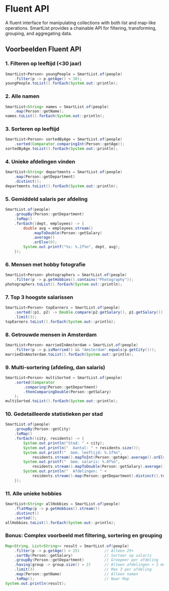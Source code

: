 # Fluent API

A fluent interface for manipulating collections with both list and map-like operations.
SmartList provides a chainable API for filtering, transforming, grouping, and aggregating data.

## Voorbeelden Fluent API

### 1. Filteren op leeftijd (<30 jaar)
```java
SmartList<Person> youngPeople = SmartList.of(people)
    .filter(p -> p.getAge() < 30);
youngPeople.toList().forEach(System.out::println);
```

### 2. Alle namen
```java
SmartList<String> names = SmartList.of(people)
    .map(Person::getName);
names.toList().forEach(System.out::println);
```

### 3. Sorteren op leeftijd
```java
SmartList<Person> sortedByAge = SmartList.of(people)
    .sorted(Comparator.comparingInt(Person::getAge));
sortedByAge.toList().forEach(System.out::println);
```

### 4. Unieke afdelingen vinden
```java
SmartList<String> departments = SmartList.of(people)
    .map(Person::getDepartment)
    .distinct();
departments.toList().forEach(System.out::println);
```

### 5. Gemiddeld salaris per afdeling
```java
SmartList.of(people)
    .groupBy(Person::getDepartment)
    .toMap()
    .forEach((dept, employees) -> {
        double avg = employees.stream()
            .mapToDouble(Person::getSalary)
            .average()
            .orElse(0);
        System.out.printf("%s: %.2f%n", dept, avg);
    });
```

### 6. Mensen met hobby fotografie
```java
SmartList<Person> photographers = SmartList.of(people)
    .filter(p -> p.getHobbies().contains("Photography"));
photographers.toList().forEach(System.out::println);
```

### 7. Top 3 hoogste salarissen
```java
SmartList<Person> topEarners = SmartList.of(people)
    .sorted((p1, p2) -> Double.compare(p2.getSalary(), p1.getSalary()))
    .limit(3);
topEarners.toList().forEach(System.out::println);
```

### 8. Getrouwde mensen in Amsterdam
```java
SmartList<Person> marriedInAmsterdam = SmartList.of(people)
    .filter(p -> p.isMarried() && "Amsterdam".equals(p.getCity()));
marriedInAmsterdam.toList().forEach(System.out::println);
```

### 9. Multi-sortering (afdeling, dan salaris)
```java
SmartList<Person> multiSorted = SmartList.of(people)
    .sorted(Comparator
        .comparing(Person::getDepartment)
        .thenComparingDouble(Person::getSalary)
    );
multiSorted.toList().forEach(System.out::println);
```

### 10. Gedetailleerde statistieken per stad
```java
SmartList.of(people)
    .groupBy(Person::getCity)
    .toMap()
    .forEach((city, residents) -> {
        System.out.println("Stad: " + city);
        System.out.println("  Aantal: " + residents.size());
        System.out.printf("  Gem. leeftijd: %.1f%n", 
            residents.stream().mapToInt(Person::getAge).average().orElse(0));
        System.out.printf("  Gem. salaris: %.0f%n", 
            residents.stream().mapToDouble(Person::getSalary).average().orElse(0));
        System.out.println("  Afdelingen: " + 
            residents.stream().map(Person::getDepartment).distinct().toList());
    });
```

### 11. Alle unieke hobbies
```java
SmartList<String> allHobbies = SmartList.of(people)
    .flatMap(p -> p.getHobbies().stream())
    .distinct()
    .sorted();
allHobbies.toList().forEach(System.out::println);
```

### Bonus: Complex voorbeeld met filtering, sortering en grouping
```java
Map<String, List<String>> result = SmartList.of(people)
    .filter(p -> p.getAge() > 25)           // Alleen 25+
    .sortBy(Person::getSalary)              // Sorteer op salaris
    .groupBy(Person::getDepartment)         // Groepeer per afdeling
    .having(group -> group.size() > 2)      // Alleen afdelingen > 2 mensen
    .limit(3)                               // Max 3 per afdeling
    .map(Person::getName)                   // Alleen namen
    .toMap();                               // Naar Map
System.out.println(result);
```